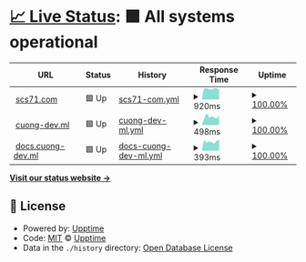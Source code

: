 # [📈 Live Status](https://cuong-nd.github.io/uptime/): <!--live status--> **🟩 All systems operational**

<!--start: status pages-->
<!-- This summary is generated by Upptime (https://github.com/upptime/upptime) -->
<!-- Do not edit this manually, your changes will be overwritten -->
<!-- prettier-ignore -->
| URL | Status | History | Response Time | Uptime |
| --- | ------ | ------- | ------------- | ------ |
| <img alt="" src="https://icons.duckduckgo.com/ip3/scs71.com.ico" height="13"> [scs71.com](https://scs71.com) | 🟩 Up | [scs71-com.yml](https://github.com/cuong-nd/uptime/commits/HEAD/history/scs71-com.yml) | <details><summary><img alt="Response time graph" src="./graphs/scs71-com/response-time-week.png" height="20"> 920ms</summary><br><a href="https://cuong-nd.github.io/uptime/history/scs71-com"><img alt="Response time 902" src="https://img.shields.io/endpoint?url=https%3A%2F%2Fraw.githubusercontent.com%2Fcuong-nd%2Fuptime%2FHEAD%2Fapi%2Fscs71-com%2Fresponse-time.json"></a><br><a href="https://cuong-nd.github.io/uptime/history/scs71-com"><img alt="24-hour response time 870" src="https://img.shields.io/endpoint?url=https%3A%2F%2Fraw.githubusercontent.com%2Fcuong-nd%2Fuptime%2FHEAD%2Fapi%2Fscs71-com%2Fresponse-time-day.json"></a><br><a href="https://cuong-nd.github.io/uptime/history/scs71-com"><img alt="7-day response time 920" src="https://img.shields.io/endpoint?url=https%3A%2F%2Fraw.githubusercontent.com%2Fcuong-nd%2Fuptime%2FHEAD%2Fapi%2Fscs71-com%2Fresponse-time-week.json"></a><br><a href="https://cuong-nd.github.io/uptime/history/scs71-com"><img alt="30-day response time 936" src="https://img.shields.io/endpoint?url=https%3A%2F%2Fraw.githubusercontent.com%2Fcuong-nd%2Fuptime%2FHEAD%2Fapi%2Fscs71-com%2Fresponse-time-month.json"></a><br><a href="https://cuong-nd.github.io/uptime/history/scs71-com"><img alt="1-year response time 906" src="https://img.shields.io/endpoint?url=https%3A%2F%2Fraw.githubusercontent.com%2Fcuong-nd%2Fuptime%2FHEAD%2Fapi%2Fscs71-com%2Fresponse-time-year.json"></a></details> | <details><summary><a href="https://cuong-nd.github.io/uptime/history/scs71-com">100.00%</a></summary><a href="https://cuong-nd.github.io/uptime/history/scs71-com"><img alt="All-time uptime 100.00%" src="https://img.shields.io/endpoint?url=https%3A%2F%2Fraw.githubusercontent.com%2Fcuong-nd%2Fuptime%2FHEAD%2Fapi%2Fscs71-com%2Fuptime.json"></a><br><a href="https://cuong-nd.github.io/uptime/history/scs71-com"><img alt="24-hour uptime 100.00%" src="https://img.shields.io/endpoint?url=https%3A%2F%2Fraw.githubusercontent.com%2Fcuong-nd%2Fuptime%2FHEAD%2Fapi%2Fscs71-com%2Fuptime-day.json"></a><br><a href="https://cuong-nd.github.io/uptime/history/scs71-com"><img alt="7-day uptime 100.00%" src="https://img.shields.io/endpoint?url=https%3A%2F%2Fraw.githubusercontent.com%2Fcuong-nd%2Fuptime%2FHEAD%2Fapi%2Fscs71-com%2Fuptime-week.json"></a><br><a href="https://cuong-nd.github.io/uptime/history/scs71-com"><img alt="30-day uptime 100.00%" src="https://img.shields.io/endpoint?url=https%3A%2F%2Fraw.githubusercontent.com%2Fcuong-nd%2Fuptime%2FHEAD%2Fapi%2Fscs71-com%2Fuptime-month.json"></a><br><a href="https://cuong-nd.github.io/uptime/history/scs71-com"><img alt="1-year uptime 100.00%" src="https://img.shields.io/endpoint?url=https%3A%2F%2Fraw.githubusercontent.com%2Fcuong-nd%2Fuptime%2FHEAD%2Fapi%2Fscs71-com%2Fuptime-year.json"></a></details>
| <img alt="" src="https://icons.duckduckgo.com/ip3/cuong-dev.ml.ico" height="13"> [cuong-dev.ml](http://cuong-dev.ml) | 🟩 Up | [cuong-dev-ml.yml](https://github.com/cuong-nd/uptime/commits/HEAD/history/cuong-dev-ml.yml) | <details><summary><img alt="Response time graph" src="./graphs/cuong-dev-ml/response-time-week.png" height="20"> 498ms</summary><br><a href="https://cuong-nd.github.io/uptime/history/cuong-dev-ml"><img alt="Response time 666" src="https://img.shields.io/endpoint?url=https%3A%2F%2Fraw.githubusercontent.com%2Fcuong-nd%2Fuptime%2FHEAD%2Fapi%2Fcuong-dev-ml%2Fresponse-time.json"></a><br><a href="https://cuong-nd.github.io/uptime/history/cuong-dev-ml"><img alt="24-hour response time 564" src="https://img.shields.io/endpoint?url=https%3A%2F%2Fraw.githubusercontent.com%2Fcuong-nd%2Fuptime%2FHEAD%2Fapi%2Fcuong-dev-ml%2Fresponse-time-day.json"></a><br><a href="https://cuong-nd.github.io/uptime/history/cuong-dev-ml"><img alt="7-day response time 498" src="https://img.shields.io/endpoint?url=https%3A%2F%2Fraw.githubusercontent.com%2Fcuong-nd%2Fuptime%2FHEAD%2Fapi%2Fcuong-dev-ml%2Fresponse-time-week.json"></a><br><a href="https://cuong-nd.github.io/uptime/history/cuong-dev-ml"><img alt="30-day response time 459" src="https://img.shields.io/endpoint?url=https%3A%2F%2Fraw.githubusercontent.com%2Fcuong-nd%2Fuptime%2FHEAD%2Fapi%2Fcuong-dev-ml%2Fresponse-time-month.json"></a><br><a href="https://cuong-nd.github.io/uptime/history/cuong-dev-ml"><img alt="1-year response time 680" src="https://img.shields.io/endpoint?url=https%3A%2F%2Fraw.githubusercontent.com%2Fcuong-nd%2Fuptime%2FHEAD%2Fapi%2Fcuong-dev-ml%2Fresponse-time-year.json"></a></details> | <details><summary><a href="https://cuong-nd.github.io/uptime/history/cuong-dev-ml">100.00%</a></summary><a href="https://cuong-nd.github.io/uptime/history/cuong-dev-ml"><img alt="All-time uptime 99.05%" src="https://img.shields.io/endpoint?url=https%3A%2F%2Fraw.githubusercontent.com%2Fcuong-nd%2Fuptime%2FHEAD%2Fapi%2Fcuong-dev-ml%2Fuptime.json"></a><br><a href="https://cuong-nd.github.io/uptime/history/cuong-dev-ml"><img alt="24-hour uptime 100.00%" src="https://img.shields.io/endpoint?url=https%3A%2F%2Fraw.githubusercontent.com%2Fcuong-nd%2Fuptime%2FHEAD%2Fapi%2Fcuong-dev-ml%2Fuptime-day.json"></a><br><a href="https://cuong-nd.github.io/uptime/history/cuong-dev-ml"><img alt="7-day uptime 100.00%" src="https://img.shields.io/endpoint?url=https%3A%2F%2Fraw.githubusercontent.com%2Fcuong-nd%2Fuptime%2FHEAD%2Fapi%2Fcuong-dev-ml%2Fuptime-week.json"></a><br><a href="https://cuong-nd.github.io/uptime/history/cuong-dev-ml"><img alt="30-day uptime 100.00%" src="https://img.shields.io/endpoint?url=https%3A%2F%2Fraw.githubusercontent.com%2Fcuong-nd%2Fuptime%2FHEAD%2Fapi%2Fcuong-dev-ml%2Fuptime-month.json"></a><br><a href="https://cuong-nd.github.io/uptime/history/cuong-dev-ml"><img alt="1-year uptime 98.85%" src="https://img.shields.io/endpoint?url=https%3A%2F%2Fraw.githubusercontent.com%2Fcuong-nd%2Fuptime%2FHEAD%2Fapi%2Fcuong-dev-ml%2Fuptime-year.json"></a></details>
| <img alt="" src="https://icons.duckduckgo.com/ip3/docs.cuong-dev.ml.ico" height="13"> [docs.cuong-dev.ml](http://docs.cuong-dev.ml) | 🟩 Up | [docs-cuong-dev-ml.yml](https://github.com/cuong-nd/uptime/commits/HEAD/history/docs-cuong-dev-ml.yml) | <details><summary><img alt="Response time graph" src="./graphs/docs-cuong-dev-ml/response-time-week.png" height="20"> 393ms</summary><br><a href="https://cuong-nd.github.io/uptime/history/docs-cuong-dev-ml"><img alt="Response time 645" src="https://img.shields.io/endpoint?url=https%3A%2F%2Fraw.githubusercontent.com%2Fcuong-nd%2Fuptime%2FHEAD%2Fapi%2Fdocs-cuong-dev-ml%2Fresponse-time.json"></a><br><a href="https://cuong-nd.github.io/uptime/history/docs-cuong-dev-ml"><img alt="24-hour response time 473" src="https://img.shields.io/endpoint?url=https%3A%2F%2Fraw.githubusercontent.com%2Fcuong-nd%2Fuptime%2FHEAD%2Fapi%2Fdocs-cuong-dev-ml%2Fresponse-time-day.json"></a><br><a href="https://cuong-nd.github.io/uptime/history/docs-cuong-dev-ml"><img alt="7-day response time 393" src="https://img.shields.io/endpoint?url=https%3A%2F%2Fraw.githubusercontent.com%2Fcuong-nd%2Fuptime%2FHEAD%2Fapi%2Fdocs-cuong-dev-ml%2Fresponse-time-week.json"></a><br><a href="https://cuong-nd.github.io/uptime/history/docs-cuong-dev-ml"><img alt="30-day response time 489" src="https://img.shields.io/endpoint?url=https%3A%2F%2Fraw.githubusercontent.com%2Fcuong-nd%2Fuptime%2FHEAD%2Fapi%2Fdocs-cuong-dev-ml%2Fresponse-time-month.json"></a><br><a href="https://cuong-nd.github.io/uptime/history/docs-cuong-dev-ml"><img alt="1-year response time 624" src="https://img.shields.io/endpoint?url=https%3A%2F%2Fraw.githubusercontent.com%2Fcuong-nd%2Fuptime%2FHEAD%2Fapi%2Fdocs-cuong-dev-ml%2Fresponse-time-year.json"></a></details> | <details><summary><a href="https://cuong-nd.github.io/uptime/history/docs-cuong-dev-ml">100.00%</a></summary><a href="https://cuong-nd.github.io/uptime/history/docs-cuong-dev-ml"><img alt="All-time uptime 99.06%" src="https://img.shields.io/endpoint?url=https%3A%2F%2Fraw.githubusercontent.com%2Fcuong-nd%2Fuptime%2FHEAD%2Fapi%2Fdocs-cuong-dev-ml%2Fuptime.json"></a><br><a href="https://cuong-nd.github.io/uptime/history/docs-cuong-dev-ml"><img alt="24-hour uptime 100.00%" src="https://img.shields.io/endpoint?url=https%3A%2F%2Fraw.githubusercontent.com%2Fcuong-nd%2Fuptime%2FHEAD%2Fapi%2Fdocs-cuong-dev-ml%2Fuptime-day.json"></a><br><a href="https://cuong-nd.github.io/uptime/history/docs-cuong-dev-ml"><img alt="7-day uptime 100.00%" src="https://img.shields.io/endpoint?url=https%3A%2F%2Fraw.githubusercontent.com%2Fcuong-nd%2Fuptime%2FHEAD%2Fapi%2Fdocs-cuong-dev-ml%2Fuptime-week.json"></a><br><a href="https://cuong-nd.github.io/uptime/history/docs-cuong-dev-ml"><img alt="30-day uptime 100.00%" src="https://img.shields.io/endpoint?url=https%3A%2F%2Fraw.githubusercontent.com%2Fcuong-nd%2Fuptime%2FHEAD%2Fapi%2Fdocs-cuong-dev-ml%2Fuptime-month.json"></a><br><a href="https://cuong-nd.github.io/uptime/history/docs-cuong-dev-ml"><img alt="1-year uptime 98.86%" src="https://img.shields.io/endpoint?url=https%3A%2F%2Fraw.githubusercontent.com%2Fcuong-nd%2Fuptime%2FHEAD%2Fapi%2Fdocs-cuong-dev-ml%2Fuptime-year.json"></a></details>

<!--end: status pages-->

[**Visit our status website →**](https://cuong-nd.github.io/uptime/)

## 📄 License

- Powered by: [Upptime](https://github.com/upptime/upptime)
- Code: [MIT](./LICENSE) © [Upptime](https://upptime.js.org)
- Data in the `./history` directory: [Open Database License](https://opendatacommons.org/licenses/odbl/1-0/)
